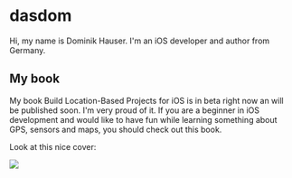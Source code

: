 # dasdom

Hi, my name is Dominik Hauser.
I'm an iOS developer and author from Germany.

## My book

My book Build Location-Based Projects for iOS is in beta right now an will be published soon.
I'm very proud of it.
If you are a beginner in iOS development and would like to have fun while learning something about GPS, sensors and maps, you should check out this book.

Look at this nice cover:

![](dhios.jpeg)
